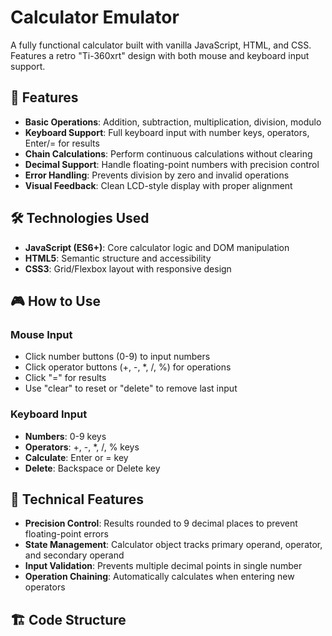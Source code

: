 # Calculator Emulator

A fully functional calculator built with vanilla JavaScript, HTML, and CSS. Features a retro "Ti-360xrt" design with both mouse and keyboard input support.

## 🚀 Features

- **Basic Operations**: Addition, subtraction, multiplication, division, modulo
- **Keyboard Support**: Full keyboard input with number keys, operators, Enter/= for results
- **Chain Calculations**: Perform continuous calculations without clearing
- **Decimal Support**: Handle floating-point numbers with precision control
- **Error Handling**: Prevents division by zero and invalid operations
- **Visual Feedback**: Clean LCD-style display with proper alignment

## 🛠️ Technologies Used

- **JavaScript (ES6+)**: Core calculator logic and DOM manipulation
- **HTML5**: Semantic structure and accessibility
- **CSS3**: Grid/Flexbox layout with responsive design

## 🎮 How to Use

### Mouse Input
- Click number buttons (0-9) to input numbers
- Click operator buttons (+, -, *, /, %) for operations
- Click "=" for results
- Use "clear" to reset or "delete" to remove last input

### Keyboard Input
- **Numbers**: 0-9 keys
- **Operators**: +, -, *, /, % keys  
- **Calculate**: Enter or = key
- **Delete**: Backspace or Delete key

## 🧮 Technical Features

- **Precision Control**: Results rounded to 9 decimal places to prevent floating-point errors
- **State Management**: Calculator object tracks primary operand, operator, and secondary operand
- **Input Validation**: Prevents multiple decimal points in single number
- **Operation Chaining**: Automatically calculates when entering new operators

## 🏗️ Code Structure
